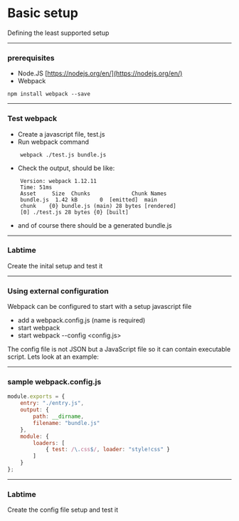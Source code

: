 # Basic setup
Defining the least supported setup

---
### prerequisites
- Node.JS
[https://nodejs.org/en/](https://nodejs.org/en/)
- Webpack

``` 
npm install webpack --save
```

---
### Test webpack
- Create a javascript file, test.js
- Run webpack command
```
    webpack ./test.js bundle.js
```
- Check the output, should be like:
```
    Version: webpack 1.12.11
    Time: 51ms
    Asset     Size  Chunks             Chunk Names
    bundle.js  1.42 kB       0  [emitted]  main
    chunk    {0} bundle.js (main) 28 bytes [rendered]
    [0] ./test.js 28 bytes {0} [built]
```
- and of course there should be a generated bundle.js 

---
### Labtime
Create the inital setup and test it

---
### Using external configuration
Webpack can be configured to start with a setup javascript file
- add a webpack.config.js (name is required)
- start webpack 
- start webpack --config <config.js>

The config file is not JSON but a JavaScript file so it can
contain executable script. Lets look at an example:

---
### sample webpack.config.js
```javascript
module.exports = {
    entry: "./entry.js",
    output: {
        path: __dirname,
        filename: "bundle.js"
    },
    module: {
        loaders: [
            { test: /\.css$/, loader: "style!css" }
        ]
    }
};
```

---
### Labtime
Create the config file setup and test it

